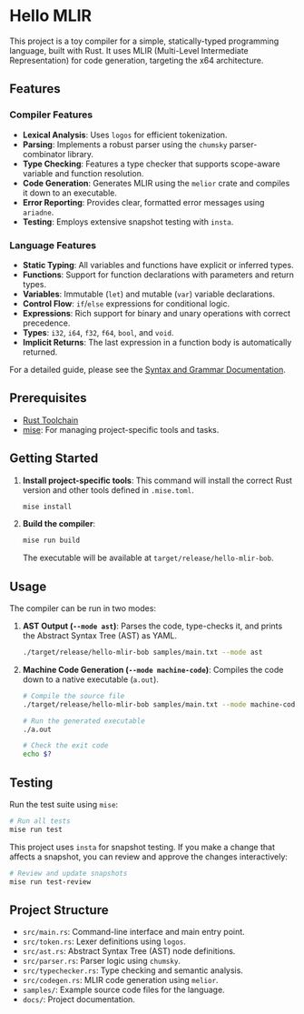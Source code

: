 # Hello MLIR

This project is a toy compiler for a simple, statically-typed programming language, built with Rust. It uses MLIR (Multi-Level Intermediate Representation) for code generation, targeting the x64 architecture.

## Features

### Compiler Features

- **Lexical Analysis**: Uses `logos` for efficient tokenization.
- **Parsing**: Implements a robust parser using the `chumsky` parser-combinator library.
- **Type Checking**: Features a type checker that supports scope-aware variable and function resolution.
- **Code Generation**: Generates MLIR using the `melior` crate and compiles it down to an executable.
- **Error Reporting**: Provides clear, formatted error messages using `ariadne`.
- **Testing**: Employs extensive snapshot testing with `insta`.

### Language Features

- **Static Typing**: All variables and functions have explicit or inferred types.
- **Functions**: Support for function declarations with parameters and return types.
- **Variables**: Immutable (`let`) and mutable (`var`) variable declarations.
- **Control Flow**: `if`/`else` expressions for conditional logic.
- **Expressions**: Rich support for binary and unary operations with correct precedence.
- **Types**: `i32`, `i64`, `f32`, `f64`, `bool`, and `void`.
- **Implicit Returns**: The last expression in a function body is automatically returned.

For a detailed guide, please see the [Syntax and Grammar Documentation](./docs/syntax.md).

## Prerequisites

- [Rust Toolchain](https://www.rust-lang.org/tools/install)
- [mise](https://mise.jdx.dev/): For managing project-specific tools and tasks.

## Getting Started

1.  **Install project-specific tools**:
    This command will install the correct Rust version and other tools defined in `.mise.toml`.
    ```sh
    mise install
    ```

2.  **Build the compiler**:
    ```sh
    mise run build
    ```
    The executable will be available at `target/release/hello-mlir-bob`.

## Usage

The compiler can be run in two modes:

1.  **AST Output (`--mode ast`)**: Parses the code, type-checks it, and prints the Abstract Syntax Tree (AST) as YAML.

    ```sh
    ./target/release/hello-mlir-bob samples/main.txt --mode ast
    ```

2.  **Machine Code Generation (`--mode machine-code`)**: Compiles the code down to a native executable (`a.out`).

    ```sh
    # Compile the source file
    ./target/release/hello-mlir-bob samples/main.txt --mode machine-code

    # Run the generated executable
    ./a.out

    # Check the exit code
    echo $?
    ```

## Testing

Run the test suite using `mise`:

```sh
# Run all tests
mise run test
```

This project uses `insta` for snapshot testing. If you make a change that affects a snapshot, you can review and approve the changes interactively:

```sh
# Review and update snapshots
mise run test-review
```

## Project Structure

- `src/main.rs`: Command-line interface and main entry point.
- `src/token.rs`: Lexer definitions using `logos`.
- `src/ast.rs`: Abstract Syntax Tree (AST) node definitions.
- `src/parser.rs`: Parser logic using `chumsky`.
- `src/typechecker.rs`: Type checking and semantic analysis.
- `src/codegen.rs`: MLIR code generation using `melior`.
- `samples/`: Example source code files for the language.
- `docs/`: Project documentation.
